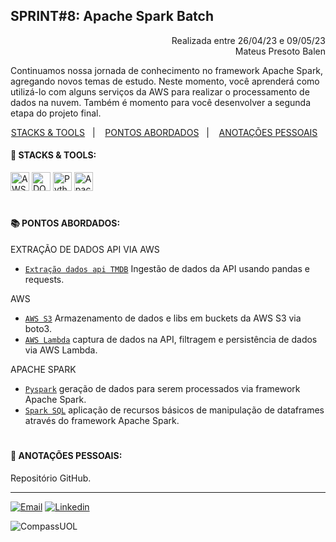 ## SPRINT#8: Apache Spark Batch

<p align="right">
Realizada entre 26/04/23 e 09/05/23<br>
Mateus Presoto Balen
</p>

Continuamos nossa jornada de conhecimento no framework Apache Spark, agregando novos temas de estudo. Neste momento, você aprenderá como utilizá-lo com alguns serviços da AWS para realizar o processamento de dados na nuvem. Também é momento para você desenvolver a segunda etapa do projeto final.

<!------------------------------------SUMMARY-->
<p align="center">
<a href="https://github.com/nataliasguimaraes/compassuol/blob/main/sprint_8/README.md#rocket-stacks--tools">STACKS & TOOLS</a>&nbsp;&nbsp;&nbsp;|&nbsp;&nbsp;&nbsp;
  <a href="https://github.com/nataliasguimaraes/compassuol/blob/main/sprint_8/README.md#-pontos-abordados">PONTOS ABORDADOS</a>&nbsp;&nbsp;&nbsp;|&nbsp;&nbsp;&nbsp;
  <a href="https://github.com/nataliasguimaraes/compassuol/blob/main/sprint_8/README.md#-anota%C3%A7%C3%B5es-pessoais">ANOTAÇÕES PESSOAIS</a>&nbsp;&nbsp;&nbsp;


 <!------------------------------------STACKS-->
#### :rocket: STACKS & TOOLS:
<p align="left">
  <a href="https://aws.amazon.com/pt/"><img  alt="AWS"  width="30" height="30" src="https://user-images.githubusercontent.com/104440384/226235895-9f4ff2ee-f73c-471a-8fdc-8cdb7e295295.png"><a/> 
  <a href="https://docs.docker.com/get-started/overview/"><img  alt="DOCKER"  width="30" height="30" src="https://user-images.githubusercontent.com/104440384/222456206-5a0ccd4f-28a4-41d2-aced-a62d8dc9a02a.png"><a/>
  <a href="https://aws.amazon.com/pt/"><img  alt="Python"  width="30" height="30" src="https://user-images.githubusercontent.com/104440384/214360489-b5abd1ed-3612-448f-86d0-d934dff813ab.png"><a/> 
  <a href="https://aws.amazon.com/pt/"><img  alt="Apache Spark"  width="30" height="30" src="https://user-images.githubusercontent.com/104440384/214586357-b26325ee-5a40-4b24-96af-0b5cd5d8d4d5.png"><a/> 
<br>

  #
<!------------------------------------PRODUCTION SKILLS-->

#### 📚 PONTOS ABORDADOS:


EXTRAÇÃO DE DADOS API VIA AWS
 * [`Extração dados api TMDB`](https://developers.themoviedb.org/3/movies/get-movie-details) Ingestão de dados da API usando pandas e requests.
    
AWS
 * [`AWS S3`](https://docs.aws.amazon.com/s3/index.html) Armazenamento de dados e libs em buckets da AWS S3 via boto3.
 * [`AWS Lambda`](https://docs.aws.amazon.com/lambda/index.html) captura de dados na API, filtragem e persistência de dados via AWS Lambda.

APACHE SPARK
 * [`Pyspark`](https://spark.apache.org/docs/latest/api/python/) geração de dados para serem processados via framework Apache Spark.
 * [`Spark SQL`](https://spark.apache.org/docs/latest/api/python/reference/pyspark.sql/index.html) aplicação de recursos básicos de manipulação de dataframes através do framework Apache Spark.

#
<!------------------------------------ANOTAÇÕES-->
#### 📝 ANOTAÇÕES PESSOAIS:

Repositório GitHub.
 <br>  
  
<hr>
   
[![Email](https://img.shields.io/badge/-Gmail-%23333?style=for-the-badge&logo=gmail&logoColor=white)](mailto:guimaraessnatalia@gmail.com)
[![Linkedin](https://img.shields.io/badge/-LinkedIn-%230077B5?style=for-the-badge&logo=linkedin&logoColor=white)](https://www.linkedin.com/in/natalia-guimar%C3%A3es-6a357721b)
   
![CompassUOL](https://user-images.githubusercontent.com/104440384/214567499-2dc24c5e-d882-4825-b953-f5a69a6be44e.jpg)
